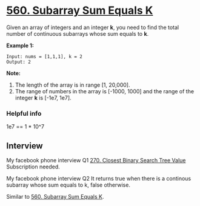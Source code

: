 # [560. Subarray Sum Equals K](https://leetcode.com/problems/subarray-sum-equals-k/)

Given an array of integers and an integer **k**, you need to find the total number of continuous subarrays whose sum equals to **k**.

**Example 1:**
```
Input: nums = [1,1,1], k = 2
Output: 2
```

**Note:**
1. The length of the array is in range [1, 20,000].
2. The range of numbers in the array is [-1000, 1000] and the range of the integer **k** is [-1e7, 1e7].

### Helpful info
1e7 == 1 * 10^7

## Interview
My facebook phone interview Q1
[270. Closest Binary Search Tree Value](https://leetcode.com/problems/closest-binary-search-tree-value)
Subscription needed.

My facebook phone interview Q2
It returns true when there is a continous subarray whose sum equals to k, false otherwise.

Similar to [560. Subarray Sum Equals K](https://leetcode.com/problems/subarray-sum-equals-k/).

